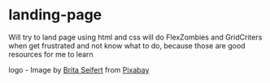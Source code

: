 # landing-page

Will try to land page 
using html and css
will do FlexZombies and GridCriters when get frustrated and not know what to do, because those are good resources for me to learn

logo - Image by <a href="https://pixabay.com/users/britaseifert-1651244/?utm_source=link-attribution&amp;utm_medium=referral&amp;utm_campaign=image&amp;utm_content=1045994">Brita Seifert</a> from <a href="https://pixabay.com/?utm_source=link-attribution&amp;utm_medium=referral&amp;utm_campaign=image&amp;utm_content=1045994">Pixabay</a>
